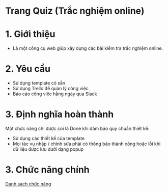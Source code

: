 # Trang Quiz (Trắc nghiệm online)

# 1. Giới thiệu

- Là một công cụ web giúp xây dựng các bài kiểm tra trắc nghiệm online.

# 2. Yêu cầu

- Sử dụng template có sẵn
- Sử dụng Trello để quản lý công việc
- Báo cáo công việc hằng ngày qua Slack

# 3. Định nghĩa hoàn thành

Một chức năng chỉ được coi là Done khi đảm bảo quy chuẩn thiết kế:

- Sử dụng các thiết kế của template
- Mọi tác vụ nhập / chỉnh sửa phải có thông báo thành công hoặc lỗi khi dữ liệu được lưu dưới dạng popup

# 3. Chức năng chính

[Danh sách chức năng](Trang%20Quiz%20Tr%20c%20nghi%20m%20online%202017cd2bb7f34157932c4fcb08a249c5/Danh%20s%20ch%20ch%20c%20n%20ng%2043b7b6ad1fc540f5b910042c0a5a121c.csv)